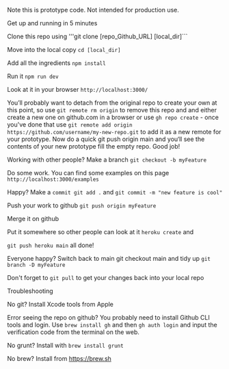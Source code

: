 Note this is prototype code. Not intended for production use.

Get up and running in 5 minutes

Clone this repo using '''git clone [repo_Github_URL] [local_dir]```

Move into the local copy ```cd [local_dir]```

Add all the ingredients ```npm install```

Run it ```npm run dev```

Look at it in your browser ```http://localhost:3000/```

You’ll probably want to detach from the original repo to create your own at this point, so use ```git remote rm origin``` to remove this repo and and either create a new one on github.com in a browser or use ```gh repo create``` - once you've done that use ```git remote add origin https://github.com/username/my-new-repo.git``` to add it as a new remote for your prototype. Now do a quick git push origin main and you‘ll see the contents of your new prototype fill the empty repo. Good job!

Working with other people? Make a branch ```git checkout -b myFeature```

Do some work. You can find some examples on this page ```http://localhost:3000/examples```

Happy? Make a ```commit git add .``` and ```git commit -m "new feature is cool"```

Push your work to github ```git push origin myFeature```

Merge it on github

Put it somewhere so other people can look at it ```heroku create``` and

```git push heroku main``` all done!

Everyone happy? Switch back to main git checkout main and tidy up ```git branch -D myFeature```

Don't forget to ```git pull``` to get your changes back into your local repo

Troubleshooting

No git? Install Xcode tools from Apple

Error seeing the repo on github? You probably need to install Github CLI tools and login. Use ```brew install gh``` and then ```gh auth login``` and input the verification code from the terminal on the web.

No grunt? Install with ```brew install grunt```

No brew? Install from https://brew.sh
